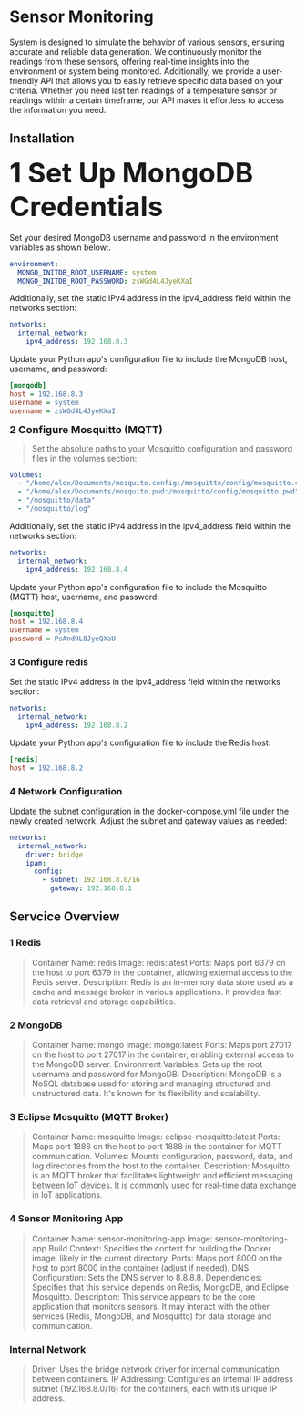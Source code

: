 
# Sensor Monitoring

System is designed to simulate the behavior of various sensors, ensuring accurate and reliable data generation. We continuously monitor the readings from these sensors, offering real-time insights into the environment or system being monitored. Additionally, we provide a user-friendly API that allows you to easily retrieve specific data based on your criteria. Whether you need last ten readings of a temperature sensor or readings within a certain timeframe, our API makes it effortless to access the information you need.
## Installation

<font size="8">**1 Set Up MongoDB Credentials**</font></br>\
Set your desired MongoDB username and password in the environment variables as shown below:.
```yaml
environment:
  MONGO_INITDB_ROOT_USERNAME: system
  MONGO_INITDB_ROOT_PASSWORD: zsWGd4L4JyeKXaI
```
Additionally, set the static IPv4 address in the ipv4_address field within the networks section:
```yml
networks:
  internal_network:
    ipv4_address: 192.168.8.3
```  
Update your Python app's configuration file to include the MongoDB host, username, and password:
```ini
[mongodb]
host = 192.168.8.3
username = system
username = zsWGd4L4JyeKXaI
```

<font size="4">**2 Configure Mosquitto (MQTT)**</font>
>Set the absolute paths to your Mosquitto configuration and password files in the volumes section:
```yaml
volumes:
  - "/home/alex/Documents/mosquito.config:/mosquitto/config/mosquitto.conf"
  - "/home/alex/Documents/mosquito.pwd:/mosquitto/config/mosquitto.pwd"
  - "/mosquitto/data"
  - "/mosquitto/log"
```
Additionally, set the static IPv4 address in the ipv4_address field within the networks section:
```yaml
networks:
  internal_network:
    ipv4_address: 192.168.8.4
```
Update your Python app's configuration file to include the Mosquitto (MQTT) host, username, and password:
```ini
[mosquitto]
host = 192.168.8.4
username = system
password = PsAnd9L8JyeQXaU
```

### 3 Configure redis 
Set the static IPv4 address in the ipv4_address field within the networks section:
```yaml
networks:
  internal_network:
    ipv4_address: 192.168.8.2
```
Update your Python app's configuration file to include the Redis host:
```ini
[redis]
host = 192.168.8.2
```

### 4 Network Configuration
Update the subnet configuration in the docker-compose.yml file under the newly created network. Adjust the subnet and gateway values as needed:
```yaml
networks:
  internal_network:
    driver: bridge
    ipam:
      config:
        - subnet: 192.168.8.0/16
          gateway: 192.168.8.1
```
## Servcice Overview

### 1 Redis
>Container Name: redis
Image: redis:latest
>Ports: Maps port 6379 on the host to port 6379 in the container, allowing external access to the Redis server.
Description: Redis is an in-memory data store used as a cache and message broker in various applications. It provides fast data retrieval and storage capabilities.
### 2 MongoDB
>Container Name: mongo
Image: mongo:latest
>Ports: Maps port 27017 on the host to port 27017 in the container, enabling external access to the MongoDB server.
Environment Variables: Sets up the root username and password for MongoDB.
>Description: MongoDB is a NoSQL database used for storing and managing structured and unstructured data. It's known for its flexibility and scalability.
### 3 Eclipse Mosquitto (MQTT Broker)
>Container Name: mosquitto
Image: eclipse-mosquitto:latest
>Ports: Maps port 1888 on the host to port 1888 in the container for MQTT communication.
Volumes: Mounts configuration, password, data, and log directories from the host to the container.
>Description: Mosquitto is an MQTT broker that facilitates lightweight and efficient messaging between IoT devices. It is commonly used for real-time data exchange in IoT applications.
### 4 Sensor Monitoring App
>Container Name: sensor-monitoring-app
Image: sensor-monitoring-app
>Build Context: Specifies the context for building the Docker image, likely in the current directory.
Ports: Maps port 8000 on the host to port 8000 in the container (adjust if needed).
>DNS Configuration: Sets the DNS server to 8.8.8.8.
Dependencies: Specifies that this service depends on Redis, MongoDB, and Eclipse Mosquitto.
>Description: This service appears to be the core application that monitors sensors. It may interact with the other services (Redis, MongoDB, and Mosquitto) for data storage and communication.
### Internal Network
>Driver: Uses the bridge network driver for internal communication between containers.
IP Addressing: Configures an internal IP address subnet (192.168.8.0/16) for the containers, each with its unique IP address.
